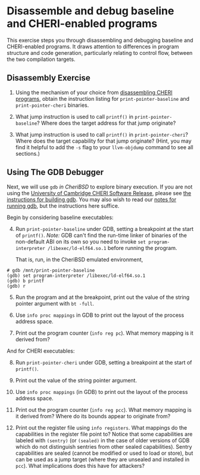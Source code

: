 # Disassemble and debug baseline and CHERI-enabled programs

This exercise steps you through disassembling and debugging
baseline and CHERI-enabled programs. It draws attention to differences in
program structure and code generation, particularly relating to control
flow, between the two compilation targets.

## Disassembly Exercise

1. Using the mechanism of your choice from
   [disassembling CHERI programs](../../introduction/inspect-disassemble.md),
   obtain the instruction listing for `print-pointer-baseline` and
   `print-pointer-cheri` binaries.

2. What jump instruction is used to call `printf()` in
   `print-pointer-baseline`?  Where does the target address for that jump
   originate?

3. What jump instruction is used to call `printf()` in `print-pointer-cheri`?
   Where does the target capability for that jump originate?
   (Hint, you may find it helpful to add the `-s` flag to your
   `llvm-objdump` command to see all sections.)

## Using The GDB Debugger

Next, we will use `gdb` *in CheriBSD* to explore binary execution.  If you are
not using the [University of Cambridge CHERI Software
Release](../../introductions/get.md#using-the-cheri-software-release), please
see [the instructions for building
gdb](../../introduction/inspect-debug.md#building-gdb).  You may also wish to
read our [notes for running
gdb](../../introduction/inspect-debug.md#running-gdb), but the instructions
here suffice.

Begin by considering baseline executables:

4. Run `print-pointer-baseline` under GDB, setting a breakpoint at the start
   of `printf()`.
   *Note:* GDB can't find the run-time linker of binaries of the
   non-default ABI on its own so you need to invoke
   `set program-interpreter /libexec/ld-elf64.so.1`
   before running the program.
   <!-- This might want to go in the introductory material -->

   That is, run, in the CheriBSD emulated environment,
```
# gdb /mnt/print-pointer-baseline
(gdb) set program-interpreter /libexec/ld-elf64.so.1
(gdb) b printf
(gdb) r
```

5. Run the program and at the breakpoint, print out the value of the
   string pointer argument with `bt -full`.

6. Use `info proc mappings` in GDB to print out the layout of the
   process address space.

7. Print out the program counter (`info reg pc`).
   What memory mapping is it derived from?

And for CHERI executables:

8. Run `print-pointer-cheri` under GDB, setting a breakpoint at the start
   of `printf()`.

9. Print out the value of the string pointer argument.

10. Use `info proc mappings` (in GDB) to print out the layout of the
   process address space.

11. Print out the program counter (`info reg pcc`).
   What memory mapping is it derived from?
   Where do its bounds appear to originate from?

12. Print out the register file using `info registers`.
   What mappings do the capabilities in the register file point to?
   Notice that some capabilities are labeled with `(sentry)` (or `(sealed)` in
   the case of older versions of GDB which do not distinguish sentries from
   other sealed capabilities).
   Sentry capabilities are sealed (cannot be modified or used to load or
   store), but can be used as a jump target (where they are unsealed and
   installed in `pcc`).
   What implications does this have for attackers?
